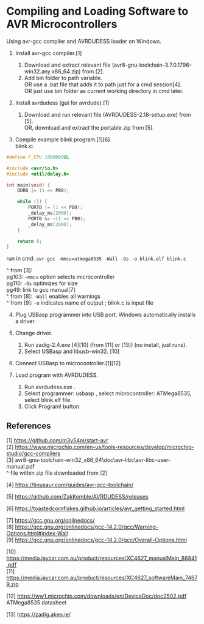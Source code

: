 # Compiling and Loading Software to AVR Microcontrollers #

Using avr-gcc compiler and AVRDUDESS loader on Windows.


1. Install avr-gcc compiler.[1]
    1. Download and extract relevant file (avr8-gnu-toolchain-3.7.0.1796-win32.any.x86_64.zip) from [2].
    2. Add bin folder to path variable.</br>
OR use a .bat file that adds it to path just for a cmd session[4].</br>
OR just use bin folder as current working directory in cmd later.


2. Install avrdudess (gui for avrdude).[1]
    1. Download and run relevant file (AVRDUDESS-2.18-setup.exe) from [5].</br>
OR, download and extract the portable zip from [5].


3. Compile example blink program.[1][6]</br>
blink.c:
```c
#define F_CPU 1000000UL

#include <avr/io.h>
#include <util/delay.h>

int main(void) {
	DDRB |= (1 << PB0);

	while (1) {
		PORTB |= (1 << PB0);
		_delay_ms(2000);
		PORTB &= ~(1 << PB0);
		_delay_ms(2000);
	}

	return 0;
}
```

run in cmd: `avr-gcc -mmcu=atmega8535 -Wall -Os -o blink.elf blink.c`

^ from [3]:<br>
pg103: `-mmcu` option selects microcontroller<br>
pg110: `-Os` optimizes for size<br>
pg49: link to gcc manual[7]<br>
^ from [8]: `-Wall` enables all warnings<br>
^ from [9]: `-o` indicates name of output ; blink.c is input file<br>


4. Plug USBasp programmer into USB port. Windows automatically installs a driver.

5. Change driver.
    1. Run zadig-2.4.exe [4][10] (from [11] or [13]) (no install, just runs).
    2. Select USBasp and libusb-win32. [10]

6. Connect USBasp to microcontroller.[1][12]

7. Load program with AVRDUDESS.
    1. Run avrdudess.exe .
    2. Select programmer: usbasp , select microcontroller: ATMega8535, select blink.elf file.
    3. Click Program! button.



## References ##

[1] https://github.com/m3y54m/start-avr</br>
[2] https://www.microchip.com/en-us/tools-resources/develop/microchip-studio/gcc-compilers</br>
[3] avr8-gnu-toolchain-win32_x86_64\doc\avr-libc\avr-libc-user-manual.pdf<br>
^ file within zip file downloaded from [2]

[4] https://tinusaur.com/guides/avr-gcc-toolchain/

[5] https://github.com/ZakKemble/AVRDUDESS/releases

[6] https://toastedcornflakes.github.io/articles/avr_getting_started.html

[7] https://gcc.gnu.org/onlinedocs/</br>
[8] https://gcc.gnu.org/onlinedocs/gcc-14.2.0/gcc/Warning-Options.html#index-Wall</br>
[9] https://gcc.gnu.org/onlinedocs/gcc-14.2.0/gcc/Overall-Options.html

[10] https://media.jaycar.com.au/product/resources/XC4627_manualMain_86841.pdf</br>
[11] https://media.jaycar.com.au/product/resources/XC4627_softwareMain_74679.zip

[12] https://ww1.microchip.com/downloads/en/DeviceDoc/doc2502.pdf	ATMega8535 datasheet

[13] https://zadig.akeo.ie/

